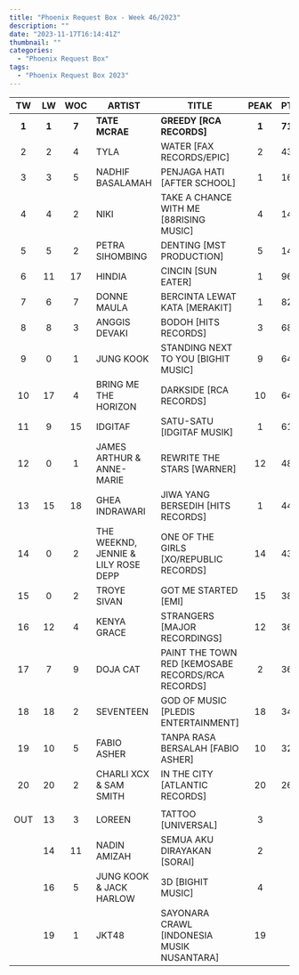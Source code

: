 ```yaml
---
title: "Phoenix Request Box - Week 46/2023"
description: ""
date: "2023-11-17T16:14:41Z"
thumbnail: ""
categories:
  - "Phoenix Request Box"
tags:
  - "Phoenix Request Box 2023"
---
```

<!--more-->
|TW|LW|WOC|ARTIST|TITLE|PEAK|PTW|
|:----:|:----:|:----:|----|----|:----:|:----|
|**1**|**1**|**7**|**TATE MCRAE**|**GREEDY [RCA RECORDS]**|**1**|**7110**|
|2|2|4|TYLA|WATER [FAX RECORDS/EPIC]|2|4397|
|3|3|5|NADHIF BASALAMAH|PENJAGA HATI [AFTER SCHOOL]|1|1690|
|4|4|2|NIKI|TAKE A CHANCE WITH ME [88RISING MUSIC]|4|1400|
|5|5|2|PETRA SIHOMBING|DENTING [MST PRODUCTION]|5|1400|
|6|11|17|HINDIA|CINCIN [SUN EATER]|1|962|
|7|6|7|DONNE MAULA|BERCINTA LEWAT KATA [MERAKIT]|1|824|
|8|8|3|ANGGIS DEVAKI|BODOH [HITS RECORDS]|3|680|
|9|0|1|JUNG KOOK|STANDING NEXT TO YOU [BIGHIT MUSIC]|9|648|
|10|17|4|BRING ME THE HORIZON|DARKSIDE [RCA RECORDS]|10|640|
|11|9|15|IDGITAF|SATU-SATU [IDGITAF MUSIK]|1|615|
|12|0|1|JAMES ARTHUR & ANNE-MARIE|REWRITE THE STARS [WARNER]|12|482|
|13|15|18|GHEA INDRAWARI|JIWA YANG BERSEDIH [HITS RECORDS]|1|447|
|14|0|2|THE WEEKND, JENNIE & LILY ROSE DEPP|ONE OF THE GIRLS [XO/REPUBLIC RECORDS]|14|430|
|15|0|2|TROYE SIVAN|GOT ME STARTED [EMI]|15|380|
|16|12|4|KENYA GRACE|STRANGERS [MAJOR RECORDINGS]|12|368|
|17|7|9|DOJA CAT|PAINT THE TOWN RED [KEMOSABE RECORDS/RCA RECORDS]|2|364|
|18|18|2|SEVENTEEN|GOD OF MUSIC [PLEDIS ENTERTAINMENT]|18|340|
|19|10|5|FABIO ASHER|TANPA RASA BERSALAH [FABIO ASHER]|10|323|
|20|20|2|CHARLI XCX & SAM SMITH|IN THE CITY [ATLANTIC RECORDS]|20|260|
| | | | | | | |
|OUT|13|3|LOREEN|TATTOO [UNIVERSAL]|3| |
| |14|11|NADIN AMIZAH|SEMUA AKU DIRAYAKAN [SORAI]|2| |
| |16|5|JUNG KOOK & JACK HARLOW|3D [BIGHIT MUSIC]|4| |
| |19|1|JKT48|SAYONARA CRAWL [INDONESIA MUSIK NUSANTARA]|19| |

